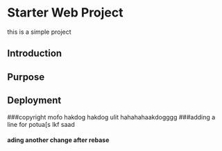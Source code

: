 # Starter Web Project
this is a simple project
## Introduction
## Purpose
## Deployment
###copyright mofo
hakdog
hakdog ulit hahahahaakdogggg
###adding a line for potua[s lkf saad
#### ading another change after rebase

